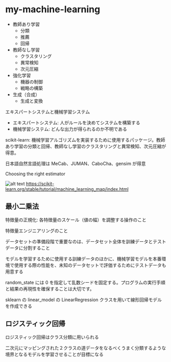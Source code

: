 # my-machine-learning

- 教師あり学習
  - 分類
  - 推薦
  - 回帰
- 教師なし学習
  - クラスタリング
  - 異常検知
  - 次元圧縮
- 強化学習
  - 機器の制御
  - 戦略の構築
- 生成（合成）
  - 生成と変換

エキスパートシステムと機械学習システム

- エキスパートシステム: 人がルールを決めてシステムを構築する
- 機械学習システム: どんな出力が得られるのか不明である

scikit-learn: 機械学習アルゴリズムを実装するために使用するパッケージ。教師あり学習の分類と回帰、教師なし学習のクラスタリングと異常検知、次元圧縮が得意。

日本語自然言語処理は MeCab、JUMAN、CaboCha、gensim が得意

Choosing the right estimator

![alt text](https://scikit-learn.org/stable/_static/ml_map.png)
https://scikit-learn.org/stable/tutorial/machine_learning_map/index.html

## 最小二乗法

特徴量の正規化: 各特徴量のスケール（値の幅）を調整する操作のこと

特徴量エンジニアリングのこと

データセットの準備段階で重要なのは、データセット全体を訓練データとテストデータに分割すること

モデルを学習するために使用する訓練データのほかに、機械学習モデルを本番環境で使用する際の性能を、未知のデータセットで評価するためにテストデータも用意する

random_state には 0 を指定して乱数シードを固定する。プログラムの実行手順と結果の再現性を確保することは大切です。

sklearn の linear_model の LinearRegression クラスを用いて線形回帰モデルを作成できる

## ロジスティック回帰

ロジスティック回帰はクラス分類に用いられる

二次元にマッピングされた２クラスの道データをなるべくうまく分類するような境界となるモデルを学習させることが目標になる
